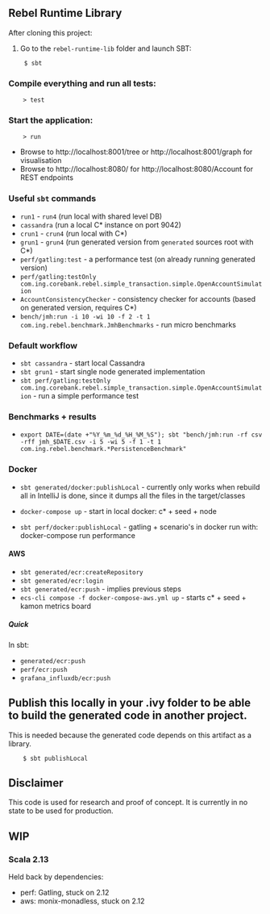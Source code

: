 ## Rebel Runtime Library

After cloning this project:

1. Go to the `rebel-runtime-lib` folder and launch SBT:

        $ sbt

### Compile everything and run all tests:

        > test

### Start the application:

        > run

+ Browse to http://localhost:8001/tree or http://localhost:8001/graph for visualisation
+ Browse to http://localhost:8080/ for http://localhost:8080/Account for REST endpoints

### Useful `sbt` commands

- `run1` - `run4`  (run local with shared level DB)
- `cassandra` (run a local C* instance on port 9042)
- `crun1` - `crun4` (run local with C*)
- `grun1` - `grun4` (run generated version from `generated` sources root with C*)
- `perf/gatling:test` - a performance test (on already running generated version)
- `perf/gatling:testOnly com.ing.corebank.rebel.simple_transaction.simple.OpenAccountSimulation`
- `AccountConsistencyChecker` - consistency checker for accounts (based on generated version, requires C*)
- `bench/jmh:run -i 10 -wi 10 -f 2 -t 1 com.ing.rebel.benchmark.JmhBenchmarks` - run micro benchmarks

### Default workflow

- `sbt cassandra` - start local Cassandra
- `sbt grun1` - start single node generated implementation
- `sbt perf/gatling:testOnly com.ing.corebank.rebel.simple_transaction.simple.OpenAccountSimulation` -  run a simple performance test

### Benchmarks + results
- `export DATE=(date +"%Y_%m_%d_%H_%M_%S"); sbt "bench/jmh:run -rf csv -rff jmh_$DATE.csv -i 5 -wi 5 -f 1 -t 1 com.ing.rebel.benchmark.*PersistenceBenchmark"`

### Docker

- `sbt generated/docker:publishLocal` - currently only works when rebuild all in IntelliJ is done, since it dumps all the files in the target/classes

- `docker-compose up` - start in local docker: c* + seed + node

- `sbt perf/docker:publishLocal` - gatling + scenario's in docker
run with: docker-compose run performance

#### AWS

- `sbt generated/ecr:createRepository`
- `sbt generated/ecr:login`
- `sbt generated/ecr:push` - implies previous steps
- `ecs-cli compose -f docker-compose-aws.yml up` - starts c* + seed + kamon metrics board

##### Quick

In sbt:

- `generated/ecr:push`
- `perf/ecr:push`
- `grafana_influxdb/ecr:push`

## Publish this locally in your .ivy folder to be able to build the generated code in another project.

This is needed because the generated code depends on this artifact as a library.

        $ sbt publishLocal

## Disclaimer

This code is used for research and proof of concept. It is currently in no state to be used for production.

## WIP

### Scala 2.13

Held back by dependencies:

- perf: Gatling, stuck on 2.12
- aws: monix-monadless, stuck on 2.12